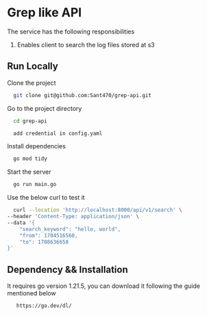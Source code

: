 
# Grep like API

The service has the following responsibilities

1. Enables client to search the log files stored at s3


## Run Locally

Clone the project

```bash
  git clone git@github.com:Sant470/grep-api.git
```

Go to the project directory

```bash
  cd grep-api
```

```bash
  add credential in config.yaml
```


Install dependencies

```bash
  go mod tidy
```

Start the server

```bash
  go run main.go
```

Use the below curl to test it

```bash
  curl --location 'http://localhost:8000/api/v1/search' \
--header 'Content-Type: application/json' \
--data '{
    "search_keyword": "hello, world",
    "from": 1704516560,
    "to": 1708636658
}'
```
## Dependency && Installation

It requires go version 1.21.5, you can download it following the guide mentioned below 

```bash
   https://go.dev/dl/
```
    
